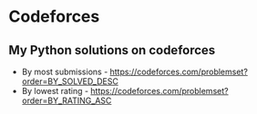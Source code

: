 # Codeforces

## My Python solutions on codeforces
- By most submissions - https://codeforces.com/problemset?order=BY_SOLVED_DESC 
- By lowest rating - https://codeforces.com/problemset?order=BY_RATING_ASC



